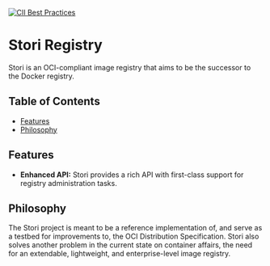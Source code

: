 [![CII Best Practices](https://bestpractices.coreinfrastructure.org/projects/2374/badge)](https://bestpractices.coreinfrastructure.org/projects/2374)

# Stori Registry

Stori is an OCI-compliant image registry that aims to be the successor to the Docker registry.

## Table of Contents
- [Features](#features)
- [Philosophy](#philosophy)

## Features
- __Enhanced API:__ Stori provides a rich API with first-class support for registry administration tasks.

## Philosophy
The Stori project is meant to be a reference implementation of, and serve as a testbed for improvements to, the OCI Distribution Specification.
Stori also solves another problem in the current state on container affairs, the need for an extendable, lightweight, and enterprise-level image registry.
